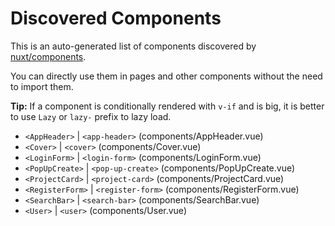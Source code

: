 # Discovered Components

This is an auto-generated list of components discovered by [nuxt/components](https://github.com/nuxt/components).

You can directly use them in pages and other components without the need to import them.

**Tip:** If a component is conditionally rendered with `v-if` and is big, it is better to use `Lazy` or `lazy-` prefix to lazy load.

- `<AppHeader>` | `<app-header>` (components/AppHeader.vue)
- `<Cover>` | `<cover>` (components/Cover.vue)
- `<LoginForm>` | `<login-form>` (components/LoginForm.vue)
- `<PopUpCreate>` | `<pop-up-create>` (components/PopUpCreate.vue)
- `<ProjectCard>` | `<project-card>` (components/ProjectCard.vue)
- `<RegisterForm>` | `<register-form>` (components/RegisterForm.vue)
- `<SearchBar>` | `<search-bar>` (components/SearchBar.vue)
- `<User>` | `<user>` (components/User.vue)
